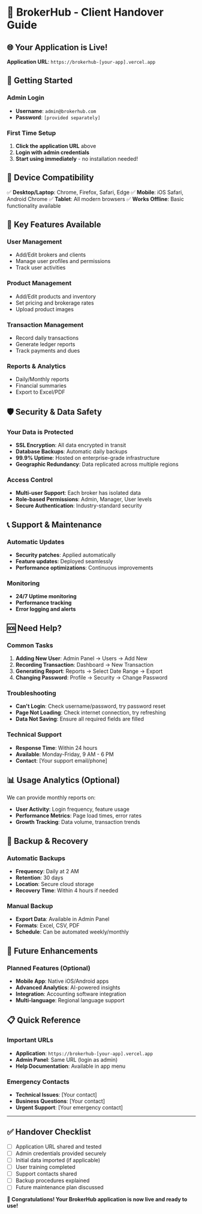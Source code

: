 # 🎉 BrokerHub - Client Handover Guide

## 🌐 Your Application is Live!

**Application URL**: `https://brokerhub-[your-app].vercel.app`

## 🔑 Getting Started

### Admin Login
- **Username**: `admin@brokerhub.com`
- **Password**: `[provided separately]`

### First Time Setup
1. **Click the application URL** above
2. **Login with admin credentials**
3. **Start using immediately** - no installation needed!

## 📱 Device Compatibility

✅ **Desktop/Laptop**: Chrome, Firefox, Safari, Edge
✅ **Mobile**: iOS Safari, Android Chrome
✅ **Tablet**: All modern browsers
✅ **Works Offline**: Basic functionality available

## 🚀 Key Features Available

### User Management
- Add/Edit brokers and clients
- Manage user profiles and permissions
- Track user activities

### Product Management  
- Add/Edit products and inventory
- Set pricing and brokerage rates
- Upload product images

### Transaction Management
- Record daily transactions
- Generate ledger reports
- Track payments and dues

### Reports & Analytics
- Daily/Monthly reports
- Financial summaries
- Export to Excel/PDF

## 🛡️ Security & Data Safety

### Your Data is Protected
- **SSL Encryption**: All data encrypted in transit
- **Database Backups**: Automatic daily backups
- **99.9% Uptime**: Hosted on enterprise-grade infrastructure
- **Geographic Redundancy**: Data replicated across multiple regions

### Access Control
- **Multi-user Support**: Each broker has isolated data
- **Role-based Permissions**: Admin, Manager, User levels
- **Secure Authentication**: Industry-standard security

## 📞 Support & Maintenance

### Automatic Updates
- **Security patches**: Applied automatically
- **Feature updates**: Deployed seamlessly
- **Performance optimizations**: Continuous improvements

### Monitoring
- **24/7 Uptime monitoring**
- **Performance tracking**
- **Error logging and alerts**

## 🆘 Need Help?

### Common Tasks
1. **Adding New User**: Admin Panel → Users → Add New
2. **Recording Transaction**: Dashboard → New Transaction
3. **Generating Report**: Reports → Select Date Range → Export
4. **Changing Password**: Profile → Security → Change Password

### Troubleshooting
- **Can't Login**: Check username/password, try password reset
- **Page Not Loading**: Check internet connection, try refreshing
- **Data Not Saving**: Ensure all required fields are filled

### Technical Support
- **Response Time**: Within 24 hours
- **Available**: Monday-Friday, 9 AM - 6 PM
- **Contact**: [Your support email/phone]

## 📊 Usage Analytics (Optional)

We can provide monthly reports on:
- **User Activity**: Login frequency, feature usage
- **Performance Metrics**: Page load times, error rates
- **Growth Tracking**: Data volume, transaction trends

## 🔄 Backup & Recovery

### Automatic Backups
- **Frequency**: Daily at 2 AM
- **Retention**: 30 days
- **Location**: Secure cloud storage
- **Recovery Time**: Within 4 hours if needed

### Manual Backup
- **Export Data**: Available in Admin Panel
- **Formats**: Excel, CSV, PDF
- **Schedule**: Can be automated weekly/monthly

## 🎯 Future Enhancements

### Planned Features (Optional)
- **Mobile App**: Native iOS/Android apps
- **Advanced Analytics**: AI-powered insights
- **Integration**: Accounting software integration
- **Multi-language**: Regional language support

## 📋 Quick Reference

### Important URLs
- **Application**: `https://brokerhub-[your-app].vercel.app`
- **Admin Panel**: Same URL (login as admin)
- **Help Documentation**: Available in app menu

### Emergency Contacts
- **Technical Issues**: [Your contact]
- **Business Questions**: [Your contact]
- **Urgent Support**: [Your emergency contact]

---

## ✅ Handover Checklist

- [ ] Application URL shared and tested
- [ ] Admin credentials provided securely
- [ ] Initial data imported (if applicable)
- [ ] User training completed
- [ ] Support contacts shared
- [ ] Backup procedures explained
- [ ] Future maintenance plan discussed

**🎉 Congratulations! Your BrokerHub application is now live and ready to use!**